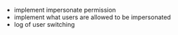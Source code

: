 - implement impersonate permission
- implement what users are allowed to be impersonated
- log of user switching
